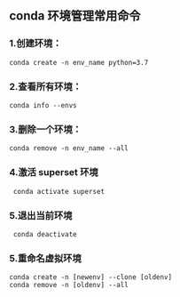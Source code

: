 ## conda 环境管理常用命令

### 1.创建环境：
	conda create -n env_name python=3.7

### 2.查看所有环境：
	conda info --envs
### 3.删除一个环境：
	conda remove -n env_name --all
### 4.激活 superset 环境
	 conda activate superset
### 5.退出当前环境
	 conda deactivate
### 5.重命名虚拟环境
	conda create -n [newenv] --clone [oldenv]
	conda remove -n [oldenv] --all